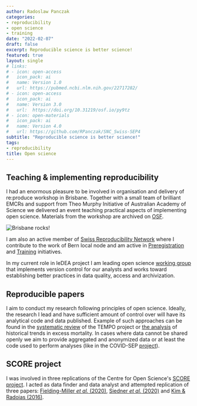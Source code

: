 ```yaml
---
author: Radoslaw Panczak
categories:
- reproducibility 
- open science
- training
date: "2022-02-07"
draft: false
excerpt: Reproducible science is better science!
featured: true
layout: single
# links:
# - icon: open-access
#   icon_pack: ai
#   name: Version 1.0
#   url: https://pubmed.ncbi.nlm.nih.gov/22717282/
# - icon: open-access
#   icon_pack: ai
#   name: Version 3.0
#   url:  https://doi.org/10.31219/osf.io/py9tz 
# - icon: open-materials
#   icon_pack: ai
#   name: Version 4.0
#   url: https://github.com/RPanczak/SNC_Swiss-SEP4
subtitle: "Reproducible science is better science!"
tags:
- reproducibility
title: Open science 
---
```


## Teaching & implementing reproducibility

I had an enormous pleasure to be involved in organisation and delivery of re:produce workshop in Brisbane. Together with a small team of brilliant EMCRs and support from Theo Murphy Initiative of Australian Academy of Science we delivered an event teaching practical aspects of implementing open science. Materials from the workshop are archived on [OSF](https://osf.io/mw6d3/).  

![Brisbane rocks!](brisbane.png)

I am also an active member of [Swiss Reproducibility Network](https://www.swissrn.org/) where I contribute to the work of Bern local node and am active in [Preregistration](https://github.com/SwissRN/SNF_prereg) and [Training](https://doi.org/10.31219/osf.io/am5ck) initiatives.  

In my current role in IeDEA project I am leading open science [working group](https://github.com/IeDEA-SA/IeDEA_WG-open-science) that implements version control for our analysts and works toward establishing better practices in data quality, access and archivization.  

## Reproducible papers

I aim to conduct my research following principles of open science. Ideally, the research I lead and have sufficient amount of control over will have its analytical code and data published. Example of such approaches can be found in the [systematic review](https://github.com/RPanczak/TEMPO_syst-rev) of the TEMPO project or [the analysis](https://github.com/RPanczak/ISPM_excess-mortality) of historical trends in excess mortality. In cases where data cannot be shared openly we aim to provide aggregated and anonymized data or at least the code used to perform analyses (like in the COVID-SEP [project](https://github.com/jriou/covid-sep-ch)).   

## SCORE project

I was involved in three replications of the Centre for Open Science's  [SCORE project](https://www.cos.io/score). I acted as data finder and data analyst and attempted replication of three papers: [Fielding-Miller *et al.* (2020)](https://github.com/RPanczak/SCORE_Fielding-Miller_covid_R3pV), [Siedner *et al.* (2020)](https://github.com/RPanczak/SCORE_Siedner_covid_P3NJ) and [Kim & Radoias (2016)](https://github.com/RPanczak/SCORE_Kim_SocSciMed_2016_AqDO).   